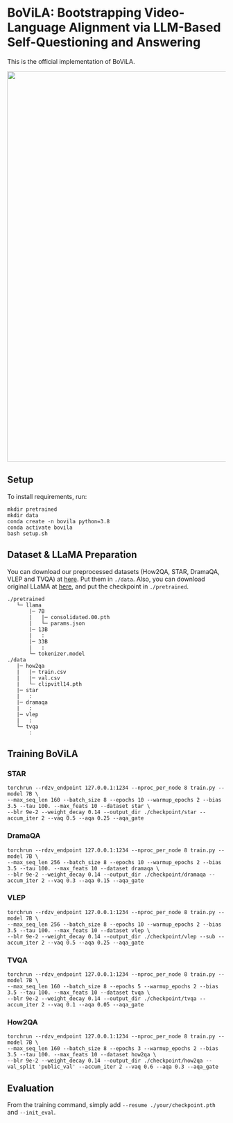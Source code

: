 # BoViLA: Bootstrapping Video-Language Alignment via LLM-Based Self-Questioning and Answering

This is the official implementation of BoViLA.

<div align="center">
  <img src="asset/main.png" width="900px" />
</div>

## Setup
To install requirements, run:
```
mkdir pretrained
mkdir data
conda create -n bovila python=3.8
conda activate bovila
bash setup.sh
```

## Dataset & LLaMA Preparation

You can download our preprocessed datasets (How2QA, STAR, DramaQA, VLEP and TVQA) at [here](https://drive.google.com/drive/folders/1ED2VcFSxRW9aFIP2WdGDgLddNTyEVrE5?usp=sharing). Put them in ```./data```. Also, you can download original LLaMA at [here](https://github.com/facebookresearch/llama/tree/llama_v1), and put the checkpoint in ```./pretrained```.

```
./pretrained
   └─ llama
       |─ 7B
       |   |─ consolidated.00.pth
       |   └─ params.json
       |─ 13B
       |   :
       |─ 33B
       |   :
       └─ tokenizer.model
./data
   |─ how2qa
   |   |─ train.csv
   |   |─ val.csv
   |   └─ clipvitl14.pth
   |─ star
   |   :
   |─ dramaqa
   |   :
   |─ vlep
   |   :
   └─ tvqa
       :
```

## Training BoViLA

### STAR

```
torchrun --rdzv_endpoint 127.0.0.1:1234 --nproc_per_node 8 train.py --model 7B \
--max_seq_len 160 --batch_size 8 --epochs 10 --warmup_epochs 2 --bias 3.5 --tau 100. --max_feats 10 --dataset star \
--blr 9e-2 --weight_decay 0.14 --output_dir ./checkpoint/star --accum_iter 2 --vaq 0.5 --aqa 0.25 --aqa_gate
```

### DramaQA

```
torchrun --rdzv_endpoint 127.0.0.1:1234 --nproc_per_node 8 train.py --model 7B \
--max_seq_len 256 --batch_size 8 --epochs 10 --warmup_epochs 2 --bias 3.5 --tau 100. --max_feats 10 --dataset dramaqa \
--blr 9e-2 --weight_decay 0.14 --output_dir ./checkpoint/dramaqa --accum_iter 2 --vaq 0.3 --aqa 0.15 --aqa_gate
```

### VLEP

```
torchrun --rdzv_endpoint 127.0.0.1:1234 --nproc_per_node 8 train.py --model 7B \
--max_seq_len 256 --batch_size 8 --epochs 10 --warmup_epochs 2 --bias 3.5 --tau 100. --max_feats 10 --dataset vlep \
--blr 9e-2 --weight_decay 0.14 --output_dir ./checkpoint/vlep --sub --accum_iter 2 --vaq 0.5 --aqa 0.25 --aqa_gate
```

### TVQA

```
torchrun --rdzv_endpoint 127.0.0.1:1234 --nproc_per_node 8 train.py --model 7B \
--max_seq_len 160 --batch_size 8 --epochs 5 --warmup_epochs 2 --bias 3.5 --tau 100. --max_feats 10 --dataset tvqa \
--blr 9e-2 --weight_decay 0.14 --output_dir ./checkpoint/tvqa --accum_iter 2 --vaq 0.1 --aqa 0.05 --aqa_gate
```

### How2QA

```
torchrun --rdzv_endpoint 127.0.0.1:1234 --nproc_per_node 8 train.py --model 7B \
--max_seq_len 160 --batch_size 8 --epochs 3 --warmup_epochs 2 --bias 3.5 --tau 100. --max_feats 10 --dataset how2qa \
--blr 9e-2 --weight_decay 0.14 --output_dir ./checkpoint/how2qa --val_split 'public_val' --accum_iter 2 --vaq 0.6 --aqa 0.3 --aqa_gate
```

## Evaluation
From the training command, simply add ```--resume ./your/checkpoint.pth``` and ```--init_eval```.